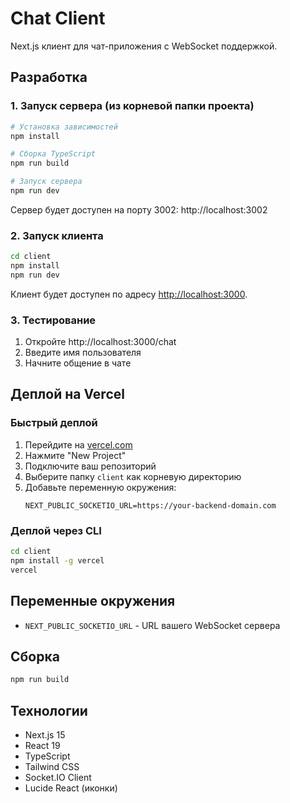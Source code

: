 # Chat Client

Next.js клиент для чат-приложения с WebSocket поддержкой.

## Разработка

### 1. Запуск сервера (из корневой папки проекта)

```bash
# Установка зависимостей
npm install

# Сборка TypeScript
npm run build

# Запуск сервера
npm run dev
```

Сервер будет доступен на порту 3002: http://localhost:3002

### 2. Запуск клиента

```bash
cd client
npm install
npm run dev
```

Клиент будет доступен по адресу [http://localhost:3000](http://localhost:3000).

### 3. Тестирование

1. Откройте http://localhost:3000/chat
2. Введите имя пользователя
3. Начните общение в чате

## Деплой на Vercel

### Быстрый деплой

1. Перейдите на [vercel.com](https://vercel.com)
2. Нажмите "New Project"
3. Подключите ваш репозиторий
4. Выберите папку `client` как корневую директорию
5. Добавьте переменную окружения:
   ```
   NEXT_PUBLIC_SOCKETIO_URL=https://your-backend-domain.com
   ```

### Деплой через CLI

```bash
cd client
npm install -g vercel
vercel
```

## Переменные окружения

- `NEXT_PUBLIC_SOCKETIO_URL` - URL вашего WebSocket сервера

## Сборка

```bash
npm run build
```

## Технологии

- Next.js 15
- React 19
- TypeScript
- Tailwind CSS
- Socket.IO Client
- Lucide React (иконки)
